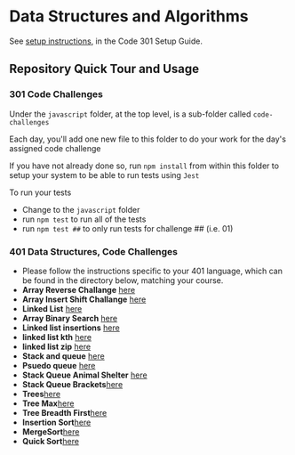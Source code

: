 # Data Structures and Algorithms

See [setup instructions](https://codefellows.github.io/setup-guide/code-301/3-code-challenges), in the Code 301 Setup Guide.

## Repository Quick Tour and Usage

### 301 Code Challenges

Under the `javascript` folder, at the top level, is a sub-folder called `code-challenges`

Each day, you'll add one new file to this folder to do your work for the day's assigned code challenge

If you have not already done so, run `npm install` from within this folder to setup your system to be able to run tests using `Jest`

To run your tests

- Change to the `javascript` folder
- run `npm test` to run all of the tests
- run `npm test ##` to only run tests for challenge ## (i.e. 01)

### 401 Data Structures, Code Challenges

- Please follow the instructions specific to your 401 language, which can be found in the directory below, matching your course.
- **Array Reverse Challange** [here](./javascript/code-challenges/array-reverse/README.md)
- **Array Insert Shift Challange** [here](./javascript/code-challenges/array-insert-shift/README.md)
- **Linked List** [here](./javascript/linked-list1/linkedlist.md)
- **Array Binary Search** [here](./javascript/code-challenges/array-binary-search/README.md)
- **Linked list insertions** [here](./javascript/linked-list-insertions/README.md)
- **linked list kth** [here](./javascript/linked-list-kth/README.md)
- **linked list zip** [here](./javascript/linked-list-zip/README.md)
- **Stack and queue** [here](./javascript/stack-and-queue/README.md)
- **Psuedo queue** [here](./javascript/psuedoQueue/README.md)
- **Stack Queue Animal Shelter** [here](./javascript/stack-queue-animal-shelter/README.md)
- **Stack Queue Brackets**[here](./javascript/stack-queue-brackets/README.md)
- **Trees**[here](./javascript/trees/trees.md)
- **Tree Max**[here](./javascript/trees/treemax.md)
- **Tree Breadth First**[here](./javascript/trees/tree-breadth-first.md)
- **Insertion Sort**[here](./javascript/insertion-sort/README.md)
- **MergeSort**[here](./javascript/merseSort/mergeSort.md)
- **Quick Sort**[here](./javascript/quickSort/quickSort.md)
